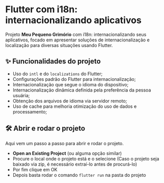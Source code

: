 # Flutter com i18n: internacionalizando aplicativos

Projeto **Meu Pequeno Grimório** com i18n: internacionalizando seus aplicativos, focado em apresentar soluções de internacionalização e localização para diversas situações usando Flutter.

## ✨ Funcionalidades do projeto

- Uso do `intl` e do `localizations` do Flutter;
- Configurações padrão do Flutter para internacionalização;
- Internacionalização que segue o idioma do dispositivo;
- Internacionalização dinâmica definida pela preferência da pessoa usuária;
- Obtenção dos arquivos de idioma via servidor remoto;
- Uso de cache para melhoria otimização do uso de dados e processamento;


## 🛠️ Abrir e rodar o projeto

Aqui vem um passo a passo para abrir e rodar o projeto.

- **Open an Existing Project** (ou alguma opção similar)
- Procure o local onde o projeto está e o selecione (Caso o projeto seja baixado via zip, é necessário extraí-lo antes de procurá-lo)
- Por fim clique em OK
- Depois basta rodar o comando `flutter run` na pasta do projeto